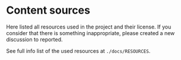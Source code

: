 # Content sources
Here listed all resources used in the project and their license. If you consider that there is something inappropriate, please created a new discussion to reported.

See full info list of the used resources at ```./docs/RESOURCES```.